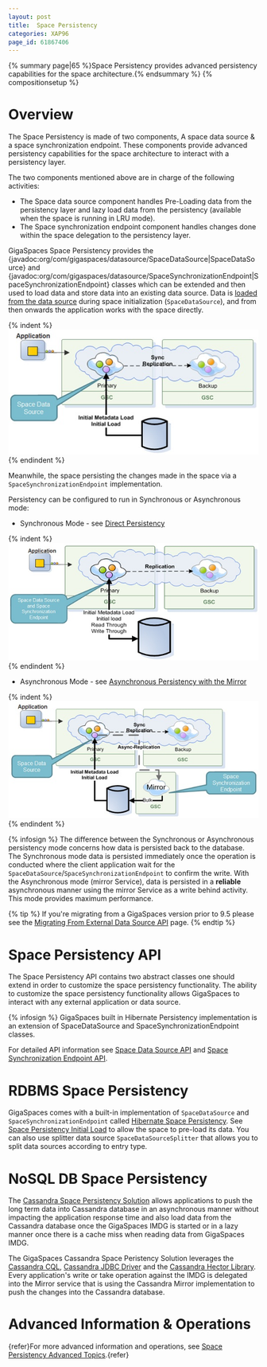 ```yaml
---
layout: post
title:  Space Persistency
categories: XAP96
page_id: 61867406
---
```


{% summary page|65 %}Space Persistency provides advanced persistency capabilities for the space architecture.{% endsummary %}
{% compositionsetup %}

# Overview

The Space Persistency is made of two components, A space data source & a space synchronization endpoint.
These components provide advanced persistency capabilities for the space architecture to interact with a persistency layer.

The two components mentioned above are in charge of the following activities:

- The Space data source component handles Pre-Loading data from the persistency layer and lazy load data from the persistency (available when the space is running in LRU mode).
- The Space synchronization endpoint component handles changes done within the space delegation to the persistency layer.

GigaSpaces Space Persistency provides the {javadoc:org/com/gigaspaces/datasource/SpaceDataSource|SpaceDataSource} and {javadoc:org/com/gigaspaces/datasource/SpaceSynchronizationEndpoint|SpaceSynchronizationEndpoint} classes which can be extended and then used to load data and store data into an existing data source. Data is [loaded from the data source](/xap96/2012/12/25/space-persistency-initial-load.html) during space initialization (`SpaceDataSource`), and from then onwards the application works with the space directly. 

{% indent %}
![data-grid-initial-loadNew.jpg](/attachment_files/data-grid-initial-loadNew.jpg)
{% endindent %}

Meanwhile, the space persisting the changes made in the space via a `SpaceSynchronizationEndpoint` implementation.

Persistency can be configured to run in Synchronous or Asynchronous mode:

- Synchronous Mode - see [Direct Persistency](/xap96/2012/12/28/direct-persistency.html) 

{% indent %}
![data-grid-sync-persistNew.jpg](/attachment_files/data-grid-sync-persistNew.jpg)
{% endindent %}

- Asynchronous Mode - see  [Asynchronous Persistency with the Mirror](/xap96/2013/07/28/asynchronous-persistency-with-the-mirror.html)

{% indent %}
![data-grid-async-persistNew.jpg](/attachment_files/data-grid-async-persistNew.jpg)
{% endindent %}

{% infosign %} The difference between the Synchronous or Asynchronous persistency mode concerns how data is persisted back to the database. The Synchronous mode data is persisted immediately once the operation is conducted where the client application wait for the `SpaceDataSource`/`SpaceSynchronizationEndpoint` to confirm the write. With the Asynchronous mode (mirror Service), data is persisted in a **reliable** asynchronous manner using the mirror Service as a write behind activity. This mode provides maximum performance. 

{% tip %}
If you're migrating from a GigaSpaces version prior to 9.5 please see the [Migrating From External Data Source API](/xap96/2013/07/28/migrating-from-external-data-source-api.html) page.
{% endtip %}

# Space Persistency API

The Space Persistency API contains two abstract classes one should extend in order to customize the space persistency functionality.
The ability to customize the space persistency functionality allows GigaSpaces to interact with any external application or data source.

{% infosign %} GigaSpaces built in Hibernate Persistency implementation is an extension of SpaceDataSource and SpaceSynchronizationEndpoint classes.

For detailed API information see [Space Data Source API](/xap96/2013/02/24/space-data-source-api.html) and [Space Synchronization Endpoint API](/xap96/2013/02/25/space-synchronization-endpoint-api.html).

# RDBMS Space Persistency

GigaSpaces comes with a built-in implementation of `SpaceDataSource` and `SpaceSynchronizationEndpoint` called [Hibernate Space Persistency](/xap96/2013/03/03/hibernate-space-persistency.html). See [Space Persistency Initial Load](/xap96/2012/12/25/space-persistency-initial-load.html) to allow the space to pre-load its data. You can also use splitter data source `SpaceDataSourceSplitter`  that allows you to split data sources according to entry type.

# NoSQL DB Space Persistency

The [Cassandra Space Persistency Solution](/xap96/2012/12/28/cassandra-space-persistency.html) allows applications to push the long term data into Cassandra database in an asynchronous manner without impacting the application response time and also load data from the Cassandra database once the GigaSpaces IMDG is started or in a lazy manner once there is a cache miss when reading data from GigaSpaces IMDG.

The GigaSpaces Cassandra Space Peristency Solution leverages the [Cassandra CQL](http://www.datastax.com/docs/0.8/dml/using_cql), [Cassandra JDBC Driver](http://code.google.com/a/apache-extras.org/p/cassandra-jdbc) and the [Cassandra Hector Library](http://hector-client.github.com/hector/build/html/index.html). Every application's write or take operation against the IMDG is delegated into the Mirror service that is using the Cassandra Mirror implementation to push the changes into the Cassandra database.

# Advanced Information & Operations

{refer}For more advanced information and operations, see [Space Persistency Advanced Topics](/xap96/2012/12/11/space-persistency-advanced-topics.html).{refer}
